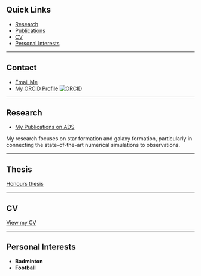 ## Quick Links  
- [Research](#research)  
- [Publications](#publications)  
- [CV](#cv)  
- [Personal Interests](#personal-interests)  

---

## Contact  
- [Email Me](mailto:yy503@cam.ac.uk)  
- [My ORCID Profile](https://orcid.org/0000-0001-6816-0682)  [![ORCID](https://img.shields.io/badge/ORCID-0000--0001--6816--0682-green)](https://orcid.org/0000-0001-6816-0682)  

---

## Research  
- [My Publications on ADS](https://ui.adsabs.harvard.edu/search/q=orcid%3A0000-0001-6816-0682&sort=date%20desc%2C%20bibcode%20desc&p_=0)  

My research focuses on star formation and galaxy formation, particularly in connecting the state-of-the-art numerical simulations to observations.  

---
## Thesis
[Honours thesis](Honours_thesis.pdf)

---
## CV  
[View my CV](Yuxuan_CV.pdf) 

---

## Personal Interests  
- **Badminton**
- **Football**
